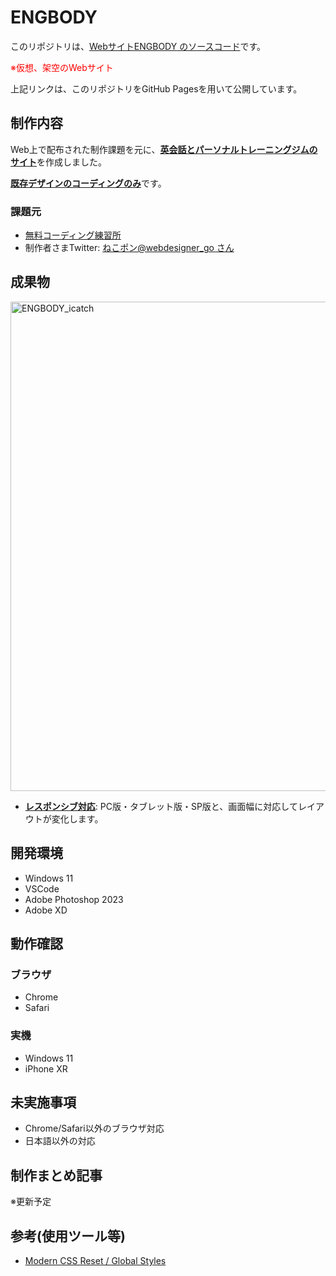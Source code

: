 # ENGBODY

このリポジトリは、<u>Webサイト[ENGBODY](https://fuchsia-84.github.io/ENGBODY/) のソースコード</u>です。

<span style="color: red;">※仮想、架空のWebサイト</span>

上記リンクは、このリポジトリをGitHub Pagesを用いて公開しています。

## 制作内容

Web上で配布された制作課題を元に、<u>**英会話とパーソナルトレーニングジムのサイト**</u>を作成しました。

<u>**既存デザインのコーディングのみ**</u>です。

### 課題元

- [無料コーディング練習所](https://webdesigner-go.com/coding-practice/)
- 制作者さまTwitter: [ねこポン@webdesigner_go さん](https://twitter.com/webdesigner_go)

## 成果物
  
<img width="783" alt="ENGBODY_icatch" src="https://github.com/fuchsia-84/ENGBODY/assets/46129202/ab9b75e9-1d17-4c8a-9b94-cd31cfca136b">

- <u>**レスポンシブ対応**</u>: PC版・タブレット版・SP版と、画面幅に対応してレイアウトが変化します。

## 開発環境

- Windows 11
- VSCode
- Adobe Photoshop 2023
- Adobe XD

## 動作確認

### ブラウザ

- Chrome
- Safari

### 実機
- Windows 11
- iPhone XR

## 未実施事項

- Chrome/Safari以外のブラウザ対応
- 日本語以外の対応
  
## 制作まとめ記事

※更新予定

## 参考(使用ツール等)

- [Modern CSS Reset / Global Styles](https://www.joshwcomeau.com/css/custom-css-reset/)
